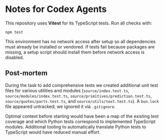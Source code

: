 # Notes for Codex Agents

This repository uses **Vitest** for its TypeScript tests.  Run all checks with:

```
npm test
```

This environment has no network access after setup so all dependencies must
already be installed or vendored.  If tests fail because packages are missing,
a setup script should install them before network access is disabled.

## Post‑mortem

During the task to add comprehensive tests we created additional unit test files
for various utilities and modules (`source/index.test.ts`,
`source/modules/index.test.ts`, `source/primitives/prediction.test.ts`,
`source/quotes/parts.test.ts`, and `source/utils/text.test.ts`).  A `bun.lock`
file appeared untracked; we ignored it via `.gitignore`.

Optimal context before starting would have been a map of the existing test
coverage and which Python tests correspond to implemented TypeScript modules.
Additional tooling to automatically translate Python tests to TypeScript would
have reduced manual effort.
